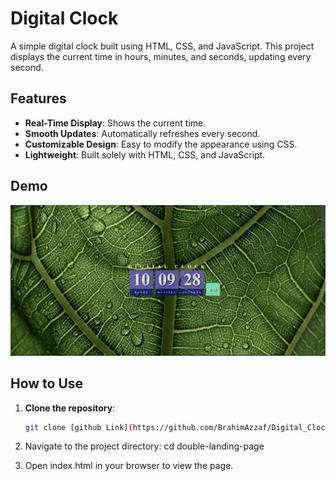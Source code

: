 # Digital Clock

A simple digital clock built using HTML, CSS, and JavaScript. This project displays the current time in hours, minutes, and seconds, updating every second.

## Features

- **Real-Time Display**: Shows the current time.
- **Smooth Updates**: Automatically refreshes every second.
- **Customizable Design**: Easy to modify the appearance using CSS.
- **Lightweight**: Built solely with HTML, CSS, and JavaScript.

## Demo

![Digital Clock Screenshot](./images/Screenshot.jpg)

## How to Use

1. **Clone the repository**:
   ```bash
   git clone [github Link](https://github.com/BrahimAzzaf/Digital_Clock.git)
2. Navigate to the project directory:
cd double-landing-page

3. Open index.html in your browser to view the page.
